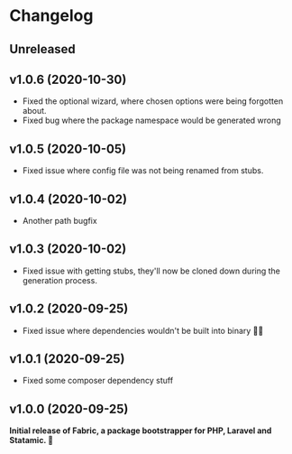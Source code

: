 # Changelog

## Unreleased

## v1.0.6 (2020-10-30)

* Fixed the optional wizard, where chosen options were being forgotten about.
* Fixed bug where the package namespace would be generated wrong

## v1.0.5 (2020-10-05)

* Fixed issue where config file was not being renamed from stubs.

## v1.0.4 (2020-10-02)

* Another path bugfix

## v1.0.3 (2020-10-02)

* Fixed issue with getting stubs, they'll now be cloned down during the generation process.

## v1.0.2 (2020-09-25)

* Fixed issue where dependencies wouldn't be built into binary 🤦‍♂️

## v1.0.1 (2020-09-25)

* Fixed some composer dependency stuff

## v1.0.0 (2020-09-25)

**Initial release of Fabric, a package bootstrapper for PHP, Laravel and Statamic. 🎉**
